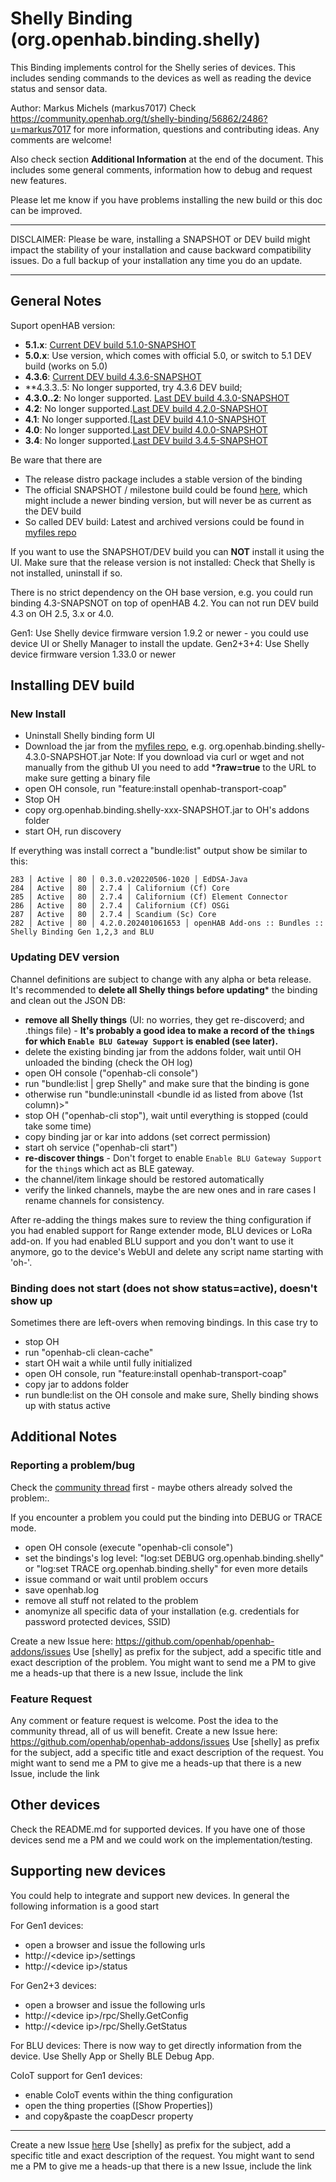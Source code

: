 # Shelly Binding (org.openhab.binding.shelly)

This Binding implements control for the Shelly series of devices.
This includes sending commands to the devices as well as reading the device status and sensor data.

Author: Markus Michels (markus7017)
Check  https://community.openhab.org/t/shelly-binding/56862/2486?u=markus7017 for more information, questions and contributing ideas. Any comments are welcome!

Also check section **Additional Information** at the end of the document.
This includes some general comments, information how to debug and request new features.

Please let me know if you have problems installing the new build or this doc can be improved.

---

DISCLAIMER: Please be ware, installing a SNAPSHOT or DEV build might impact the stability of your installation and cause backward compatibility issues. Do a full backup of your installation any time you do an update.

--- 

## General Notes

Suport openHAB version:
- **5.1.x**: [Current DEV build 5.1.0-SNAPSHOT](https://github.com/markus7017/myfiles/blob/master/shelly/org.openhab.binding.shelly-5.1.0-SNAPSHOT.jar)
- **5.0.x**: Use version, which comes with official 5.0, or switch to 5.1 DEV build (works on 5.0)
- **4.3.6**: [Current DEV build 4.3.6-SNAPSHOT](https://github.com/markus7017/myfiles/blob/master/shelly/org.openhab.binding.shelly-4.3.6-SNAPSHOT.jar)
- **4.3.3..5: No longer supported, try 4.3.6 DEV build; 
- **4.3.0..2**: No longer supported. [Last DEV build 4.3.0-SNAPSHOT](https://github.com/markus7017/myfiles/blob/master/shelly/org.openhab.binding.shelly-4.3.0-SNAPSHOT.jar)
- **4.2**: No longer supported.[Last DEV build 4.2.0-SNAPSHOT](https://github.com/markus7017/myfiles/blob/master/shelly/org.openhab.binding.shelly-4.2.0-SNAPSHOT.jar)
- **4.1**: No longer supported.[[Last DEV build 4.1.0-SNAPSHOT](https://github.com/markus7017/myfiles/blob/master/shelly/org.openhab.binding.shelly-4.1.0-SNAPSHOT.jar)
- **4.0**: No longer supported.[Last DEV build 4.0.0-SNAPSHOT](https://github.com/markus7017/myfiles/blob/master/shelly/org.openhab.binding.shelly-4.0.5-SNAPSHOT.jar)
- **3.4**: No longer supported.[Last DEV build 3.4.5-SNAPSHOT](https://github.com/markus7017/myfiles/blob/master/shelly/org.openhab.binding.shelly-3.4.5-SNAPSHOT.jar)

Be ware that there are
- The release distro package includes a stable version of the binding
- The official SNAPSHOT / milestone build could be found [here](https://openhab.jfrog.io/artifactory/libs-pullrequest-local/org/openhab/addons/bundles/org.openhab.binding.shelly/), which might include a newer binding version, but will never be as current as the DEV build
- So called DEV build: Latest and archived versions could be found in [myfiles repo](https://github.com/markus7017/myfiles/tree/master/shelly)

If you want to use the SNAPSHOT/DEV build you can **NOT** install it using the UI. 
Make sure that the release version is not installed: Check that Shelly is not installed, uninstall if so. 

There is no strict dependency on the OH base version, e.g. you could run binding 4.3-SNAPSNOT on top of openHAB 4.2. You can not run DEV build 4.3 on OH 2.5, 3.x or 4.0.

Gen1: Use Shelly device firmware version 1.9.2 or newer - you could use device UI or Shelly Manager to install the update.
Gen2+3+4: Use Shelly device firmware version 1.33.0 or newer

## Installing DEV build

### New Install

- Uninstall Shelly binding form UI
- Download the jar from the [myfiles repo](https://github.com/markus7017/myfiles/tree/master/shelly), e.g. org.openhab.binding.shelly-4.3.0-SNAPSHOT.jar
  Note: If you download via curl or wget and not manually from the github UI you need to add ***?raw=true** to the URL to make sure getting a binary file
- open OH console, run "feature:install openhab-transport-coap"
- Stop OH
- copy org.openhab.binding.shelly-xxx-SNAPSHOT.jar to OH's addons folder
- start OH, run discovery

If everything was install correct a "bundle:list" output show be similar to this:

```
283 │ Active │ 80 │ 0.3.0.v20220506-1020 │ EdDSA-Java
284 │ Active │ 80 │ 2.7.4 │ Californium (Cf) Core
285 │ Active │ 80 │ 2.7.4 │ Californium (Cf) Element Connector
286 │ Active │ 80 │ 2.7.4 │ Californium (Cf) OSGi
287 │ Active │ 80 │ 2.7.4 │ Scandium (Sc) Core
282 │ Active │ 80 │ 4.2.0.202401061653 │ openHAB Add-ons :: Bundles :: Shelly Binding Gen 1,2,3 and BLU
```
### Updating DEV version

Channel definitions are subject to change with any alpha or beta release. 
It's recommended to **delete all Shelly things before updating*** the binding and clean out the JSON DB:

- **remove all Shelly things** (UI: no worries, they get re-discoverd; and .things file) - **It's probably a good idea to make a record of the `thing`s for which `Enable BLU Gateway Support` is enabled (see later).**
- delete the existing binding jar from the addons folder, wait until OH unloaded the binding (check the OH log)
- open OH console ("openhab-cli console")
- run "bundle:list | grep Shelly" and make sure that the binding is gone
- otherwise run "bundle:uninstall <bundle id as listed from above (1st column)>"
- stop OH ("openhab-cli stop"), wait until everything is stopped (could take some time)
- copy binding jar or kar into addons (set correct permission)
- start oh service ("openhab-cli start")
- **re-discover things** - Don't forget to enable `Enable BLU Gateway Support` for the `thing`s which act as BLE gateway.
- the channel/item linkage should be restored automatically
- verify the linked channels, maybe the are new ones and in rare cases I rename channels for consistency.

After re-adding the things makes sure to review the thing configuration if you had enabled support for Range extender mode, BLU devices or LoRa add-on.
If you had enabled BLU support and you don't want to use it anymore, go to the device's WebUI and delete any script name starting with 'oh-'.

### Binding does not start (does not show status=active), doesn't show up

Sometimes there are left-overs when removing bindings. In this case try to

- stop OH
- run "openhab-cli clean-cache"
- start OH wait a while until fully initialized
- open OH console, run "feature:install openhab-transport-coap"
- copy jar to addons folder
- run bundle:list on the OH console and make sure, Shelly binding shows up with status active

## Additional Notes

### Reporting a problem/bug

Check the [community thread](https://community.openhab.org/t/shelly-binding/) first - maybe others already solved the problem:.

If you encounter a problem you could put the binding into DEBUG or TRACE mode.

- open OH console (execute "openhab-cli console")
- set the bindings's log level: "log:set DEBUG org.openhab.binding.shelly" or "log:set TRACE org.openhab.binding.shelly" for even more details
- issue command or wait until problem occurs
- save openhab.log
- remove all stuff not related to the problem
- anomynize all specific data of your installation (e.g. credentials for password protected devices, SSID)

Create a new Issue here: https://github.com/openhab/openhab-addons/issues
Use [shelly] as prefix for the subject, add a specific title and exact description of the problem.
You might want to send me a PM to give me a heads-up that there is a new Issue, include the link

### Feature Request

Any comment or feature request is welcome. Post the idea to the community thread, all of us will benefit.
Create a new Issue here: https://github.com/openhab/openhab-addons/issues
Use [shelly] as prefix for the subject, add a specific title and exact description of the request.
You might want to send me a PM to give me a heads-up that there is a new Issue, include the link

## Other devices

Check the README.md for supported devices.
If you have one of those devices send me a PM and we could work on the implementation/testing.

## Supporting new devices

You could help to integrate and support new devices. In general the following information is a good start

For Gen1 devices:

- open a browser and issue the following urls
- http://&lt;device ip&gt;/settings
- http://&lt;device ip&gt;/status

For Gen2+3 devices:

- open a browser and issue the following urls
- http://&lt;device ip&gt;/rpc/Shelly.GetConfig
- http://&lt;device ip&gt;/rpc/Shelly.GetStatus

For BLU devices:
There is now way to get directly information from the device. Use Shelly App or Shelly BLE Debug App.

CoIoT support for Gen1 devices:

- enable CoIoT events within the thing configuration
- open the thing properties ([Show Properties])
- and copy&amp;paste the coapDescr property

---

Create a new Issue [here](https://github.com/openhab/openhab-addons/issues)
Use [shelly] as prefix for the subject, add a specific title and exact description of the request.
You might want to send me a PM to give me a heads-up that there is a new Issue, include the link

